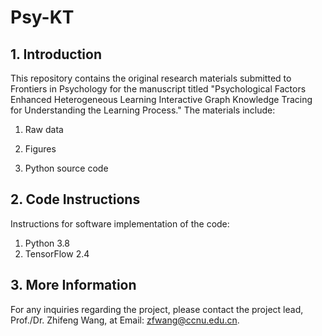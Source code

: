 # Psy-KT

## 1. Introduction


This repository contains the original research materials submitted to Frontiers in Psychology for the manuscript titled "Psychological Factors Enhanced Heterogeneous Learning Interactive Graph Knowledge Tracing for Understanding the Learning Process." The materials include:

1. Raw data

2. Figures

3. Python source code

## 2. Code Instructions

Instructions for software implementation of the code:

1. Python 3.8
2. TensorFlow 2.4

## 3. More Information

For any inquiries regarding the project, please contact the project lead, Prof./Dr. Zhifeng Wang, at Email: zfwang@ccnu.edu.cn.